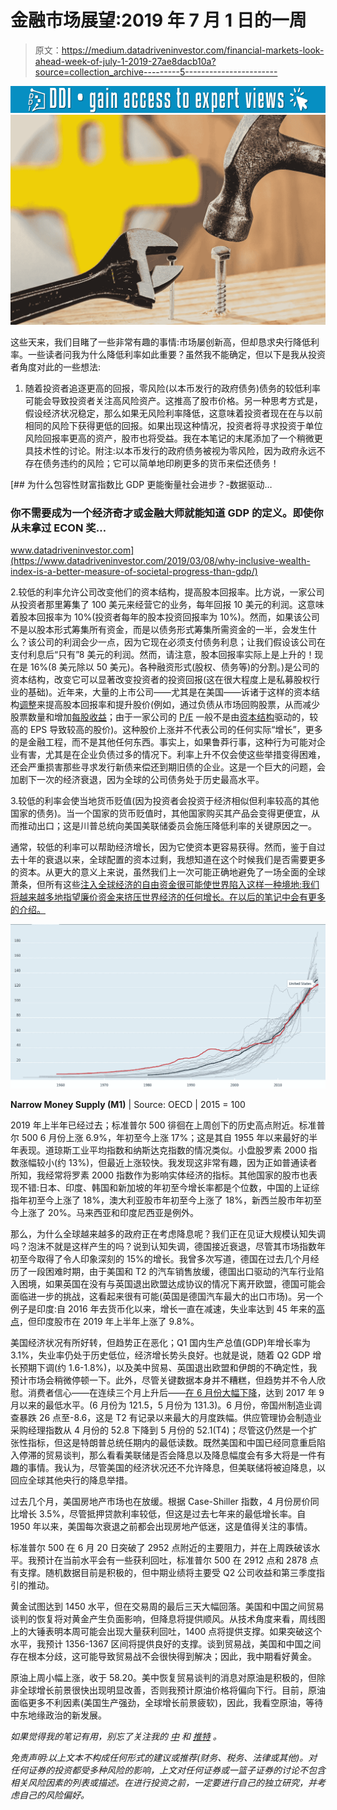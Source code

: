 # 金融市场展望:2019 年 7 月 1 日的一周

> 原文：<https://medium.datadriveninvestor.com/financial-markets-look-ahead-week-of-july-1-2019-27ae8dacb10a?source=collection_archive---------5----------------------->

[![](img/4bd92a4b14a2f12d1d5fcd7e108d5685.png)](http://www.track.datadriveninvestor.com/1B9E)![](img/6f955000bc11e94990c9253a4834bd09.png)

这些天来，我们目睹了一些非常有趣的事情:市场屡创新高，但却恳求央行降低利率。一些读者问我为什么降低利率如此重要？虽然我不能确定，但以下是我从投资者角度对此的一些想法:

1.  随着投资者追逐更高的回报，零风险(以本币发行的政府债务)债务的较低利率可能会导致投资者关注高风险资产。这推高了股市价格。另一种思考方式是，假设经济状况稳定，那么如果无风险利率降低，这意味着投资者现在在与以前相同的风险下获得更低的回报。如果出现这种情况，投资者将寻求投资于单位风险回报率更高的资产，股市也将受益。我在本笔记的末尾添加了一个稍微更具技术性的讨论。附注:以本币发行的政府债务被视为零风险，因为政府永远不存在债务违约的风险；它可以简单地印刷更多的货币来偿还债务！

[](https://www.datadriveninvestor.com/2019/03/08/why-inclusive-wealth-index-is-a-better-measure-of-societal-progress-than-gdp/) [## 为什么包容性财富指数比 GDP 更能衡量社会进步？-数据驱动…

### 你不需要成为一个经济奇才或金融大师就能知道 GDP 的定义。即使你从未拿过 ECON 奖…

www.datadriveninvestor.com](https://www.datadriveninvestor.com/2019/03/08/why-inclusive-wealth-index-is-a-better-measure-of-societal-progress-than-gdp/) 

2.较低的利率允许公司改变他们的资本结构，提高股本回报率。比方说，一家公司从投资者那里筹集了 100 美元来经营它的业务，每年回报 10 美元的利润。这意味着股本回报率为 10%(投资者每年的股本投资回报率为 10%)。然而，如果该公司不是以股本形式筹集所有资金，而是以债务形式筹集所需资金的一半，会发生什么？该公司的利润会少一点，因为它现在必须支付债务利息；让我们假设该公司在支付利息后“只有”8 美元的利润。然而，请注意，股本回报率实际上是上升的！现在是 16%(8 美元除以 50 美元)。各种融资形式(股权、债务等)的分割。)是公司的资本结构，改变它可以显著改变投资者的投资回报(这在很大程度上是私募股权行业的基础)。近年来，大量的上市公司——尤其是在美国——诉诸于这样的资本结构[调整](https://www.aboveavalon.com/notes/2019/4/24/apples-400-billion-buyback-program)来提高股本回报率和提升股价(例如，通过负债从市场回购股票，从而减少股票数量和增加[每股收益](https://www.investopedia.com/terms/e/eps.asp)；由于一家公司的 [P/E](https://www.investopedia.com/terms/p/price-earningsratio.asp) 一般不是由[资本结构](https://www.investopedia.com/terms/c/capitalstructure.asp)驱动的，较高的 EPS 导致较高的股价)。这种股价上涨并不代表公司的任何实际“增长”，更多的是金融工程，而不是其他任何东西。事实上，如果鲁莽行事，这种行为可能对企业有害，尤其是在企业负债过多的情况下。利率上升不仅会使这些举措变得困难，还会严重损害那些寻求发行新债来偿还到期旧债的企业。这是一个巨大的问题，会加剧下一次的经济衰退，因为全球的公司债务处于历史最高水平。

3.较低的利率会使当地货币贬值(因为投资者会投资于经济相似但利率较高的其他国家的债务)。当一个国家的货币贬值时，其他国家购买其产品会变得更便宜，从而推动出口；这是川普总统向美国美联储委员会施压降低利率的关键原因之一。

通常，较低的利率可以帮助经济增长，因为它使资本更容易获得。然而，鉴于自过去十年的衰退以来，全球配置的资本过剩，我想知道在这个时候我们是否需要更多的资本。从更大的意义上来说，虽然我们上一次可能正确地避免了一场全面的全球萧条，但所有这些[注入全球经济的自由资金很可能使世界陷入这样一种境地:我们将越来越多地指望廉价资金来挤压世界经济的任何增长。在以后的笔记中会有更多的介绍。](https://data.oecd.org/money/narrow-money-m1.htm#indicator-chart)

![](img/2ec27b692fc45025a01e4d2401303ce0.png)

**Narrow Money Supply (M1)** | Source: OECD | 2015 = 100

2019 年上半年已经过去；标准普尔 500 徘徊在上周创下的历史高点附近。标准普尔 500 6 月份上涨 6.9%，年初至今上涨 17%；这是其自 1955 年以来最好的半年表现。道琼斯工业平均指数和纳斯达克指数的情况类似。小盘股罗素 2000 指数涨幅较小(约 13%)，但最近上涨较快。我发现这非常有趣，因为正如普通读者所知，我经常将罗素 2000 指数作为影响实体经济的指标。其他国家的股市也表现不错:日本、印度、韩国和新加坡的年初至今增长率都是个位数，中国的上证综指年初至今上涨了 18%，澳大利亚股市年初至今上涨了 18%，新西兰股市年初至今上涨了 20%。马来西亚和印度尼西亚是例外。

那么，为什么全球越来越多的政府正在考虑降息呢？我们正在见证大规模认知失调吗？泡沫不就是这样产生的吗？说到认知失调，德国接近衰退，尽管其市场指数年初至今取得了令人印象深刻的 15%的增长。我曾多次写道，德国在过去几个月经历了一段困难时期，由于美国和 T2 的汽车销售放缓，德国出口驱动的汽车行业陷入困境，如果英国在没有与英国退出欧盟达成协议的情况下离开欧盟，德国可能会面临进一步的挑战，这看起来很有可能(英国是德国汽车最大的出口市场)。另一个例子是印度:自 2016 年去货币化以来，增长一直在减速，失业率达到 45 年来的[高点](https://timesofindia.indiatimes.com/business/india-business/joblessness-at-45-year-high-but-nso-adds-a-caveat/articleshow/69604908.cms)，但印度股市在 2019 年上半年上涨了 9.8%。

美国经济状况有所好转，但趋势正在恶化；Q1 国内生产总值(GDP)年增长率为 3.1%，失业率仍处于历史低位，经济增长势头良好。也就是说，随着 Q2 GDP 增长预期下调(约 1.6-1.8%)，以及美中贸易、英国退出欧盟和伊朗的不确定性，我预计市场会稍微停顿一下。此外，尽管关键数据本身并不糟糕，但趋势并不令人欣慰。消费者信心——在连续三个月上升后——[在 6 月份大幅下降](https://www.bloomberg.com/news/articles/2019-06-25/u-s-consumer-confidence-falls-to-lowest-since-september-2017)，达到 2017 年 9 月以来的最低水平。(6 月份为 121.5，5 月份为 131.3)。6 月份，帝国州制造业调查暴跌 26 点至-8.6，这是 T2 有记录以来最大的月度跌幅。供应管理协会制造业采购经理指数从 4 月份的 52.8 下降到 5 月份的 52.1(T4)；尽管这仍然是一个扩张性指标，但这是特朗普总统任期内的最低读数。既然美国和中国已经同意重启陷入停滞的贸易谈判，那么看看美联储是否会降息以及降息幅度会有多大将是一件有趣的事情。我认为，尽管美国的经济状况还不允许降息，但美联储将被迫降息，以回应全球其他央行的降息举措。

过去几个月，美国房地产市场也在放缓。根据 Case-Shiller 指数，4 月份房价同比增长 3.5%，尽管抵押贷款利率较低，但这是过去七年来的最低增长率。自 1950 年以来，美国每次衰退之前都会出现房地产低迷，这是值得关注的事情。

标准普尔 500 在 6 月 20 日突破了 2952 点附近的主要阻力，并在上周跌破该水平。我预计在当前水平会有一些获利回吐，标准普尔 500 在 2912 点和 2878 点有支撑。随机数据目前是积极的，但中期业绩将主要受 Q2 公司收益和第三季度指引的推动。

黄金试图达到 1450 水平，但在交易周的最后三天大幅回落。美国和中国之间贸易谈判的恢复将对黄金产生负面影响，但降息将提供顺风。从技术角度来看，周线图上的大锤表明本周可能会出现大量获利回吐，1400 点将提供支撑。如果突破这个水平，我预计 1356-1367 区间将提供良好的支撑。谈到贸易战，美国和中国之间存在根本分歧，这可能导致贸易战不会很快得到解决；因此，我中期看好黄金。

原油上周小幅上涨，收于 58.20。美中恢复贸易谈判的消息对原油是积极的，但除非全球增长前景很快出现明显改善，否则我预计原油价格将偏向下行。目前，原油面临更多不利因素(美国生产强劲，全球增长前景疲软)，因此，我看空原油，等待中东地缘政治的新发展。

*如果觉得我的笔记有用，别忘了关注我的* [*中*](https://medium.com/@lecturing.trader) *和* [*推特*](https://twitter.com/LecturingTrader?lang=en) *。*

*免责声明:以上文本不构成任何形式的建议或推荐(财务、税务、法律或其他)。对任何证券的投资都受多种风险的影响，上文对任何证券或一篮子证券的讨论不包含相关风险因素的列表或描述。在进行投资之前，一定要进行自己的独立研究，并考虑自己的风险偏好。*